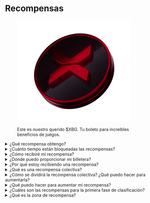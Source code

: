 # Recompensas

<figure><img src="../../.gitbook/assets/XBG_Coin_new.png" alt="" width="375"><figcaption><p>Este es nuestro querido $XBG. Tu boleto para increíbles beneficios de juegos.</p></figcaption></figure>

<details>

<summary>¿Qué recompensa obtengo?</summary>

Basado en tu total de puntos y los objetivos colectivos alcanzados, recibirás una recompensa individual en tokens $XBG, así como una recompensa colectiva en tokens $XBG. Todas las recompensas están [bloqueadas](rewards-test.md#how-long-are-rewards-vested).

![](../../.gitbook/assets/Rewards.png)

</details>

<details>

<summary>¿Cuánto tiempo están bloqueadas las recompensas?</summary>



</details>

<details>

<summary>¿Cómo recibiré mi recompensa?</summary>

Al finalizar la fase de clasificación o temporada, las recompensas se enviarán a la billetera que proporcionaste, según tu clasificación final después de que haya terminado el concurso. Nota: Todas las recompensas están [bloqueadas](rewards-test.md#how-long-are-rewards-vested).

</details>

<details>

<summary>¿Dónde puedo proporcionar mi billetera?</summary>



</details>

<details>

<summary>¿Por qué estoy recibiendo una recompensa?</summary>

Te recompensamos en agradecimiento por tu participación activa y contribución a la expansión de la comunidad de XBorg y por promover nuestro token $XBG.

</details>

<details>

<summary>¿Qué es una recompensa colectiva?</summary>

Una recompensa colectiva es una demostración de nuestro agradecimiento por el esfuerzo colectivo de los participantes, donde las recompensas se incrementan al alcanzar niveles de hitos durante la temporada. Dependiendo de tu clasificación al final de la temporada, recibirás una recompensa adicional del fondo colectivo.

</details>

<details>

<summary>¿Cómo se dividirá la recompensa colectiva? ¿Qué puedo hacer para aumentarla?</summary>

La división de la recompensa colectiva se determina según tu clasificación y puede ser aumentada colectivamente al alcanzar hitos colectivos o completar acciones rápidas. Para obtener más información, consulta las [reglas](rules-test.md).

</details>

<details>

<summary>¿Qué puedo hacer para aumentar mi recompensa?</summary>

La mejor manera de maximizar tu recompensa es a través de la consistencia combinada con la viralidad. Cuanto mayor sea tu alcance, más alto ascenderás en la clasificación.

</details>

<details>

<summary>¿Cuáles son las recompensas para la primera fase de clasificación?</summary>

En la primera fase de clasificación, las recompensas totales suman un máximo de 100k XBG, con una parte vinculada a la finalización exitosa de los objetivos colectivos.

</details>

<details>

<summary>¿Qué es la zona de recompensa?</summary>



</details>